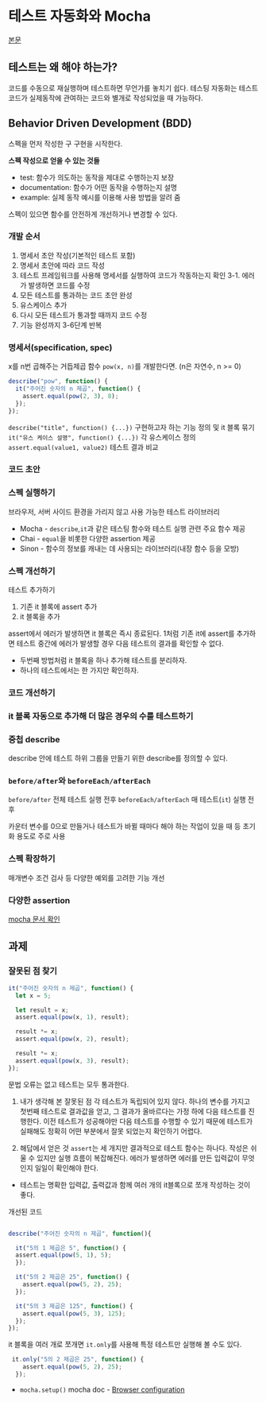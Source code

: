 # 테스트 자동화와 Mocha
[본문](https://ko.javascript.info/testing-mocha)

## 테스트는 왜 해야 하는가?
코드를 수동으로 재실행하며 테스트하면 무언가를 놓치기 쉽다.
테스팅 자동화는 테스트 코드가 실제동작에 관여하는 코드와 별개로 작성되었을 때 가능하다. 

## Behavior Driven Development (BDD)

스펙을 먼저 작성한 구 구현을 시작한다.

**스펙 작성으로 얻을 수 있는 것들**
- test: 함수가 의도하는 동작을 제대로 수행하는지 보장
- documentation: 함수가 어떤 동작을 수행하는지 설명
- example: 실제 동작 예시를 이용해 사용 방법을 알려 줌

스펙이 있으면 함수를 안전하게 개선하거나 변경할 수 있다.

### 개발 순서
1. 명세서 초안 작성(기본적인 테스트 포함)
2. 명세서 초안에 따라 코드 작성
3. 테스트 프레임워크를 사용해 명세서를 실행하여 코드가 작동하는지 확인
 3-1. 에러가 발생하면 코드를 수정
4. 모든 테스트를 통과하는 코드 초안 완성
5. 유스케이스 추가
6. 다시 모든 테스트가 통과할 때까지 코드 수정
7. 기능 완성까지 3-6단계 반복


### 명세서(specification, spec)

x를 n번 곱해주는 거듭제곱 함수 `pow(x, n)`를 개발한다면.
(n은 자연수, n >= 0)

```javascript
describe("pow", function() {
  it("주어진 숫자의 n 제곱", function() {
    assert.equal(pow(2, 3), 8);
  });
});
```

`describe("title", function() {...})`
구현하고자 하는 기능 정의 및 it 블록 묶기
`it("유스 케이스 설명", function() {...})`
각 유스케이스 정의
`assert.equal(value1, value2)`
테스트 결과 비교

### 코드 초안 


### 스펙 실행하기

브라우저, 서버 사이드 환경을 가리지 않고 사용 가능한 테스트 라이브러리
- Mocha - `describe`,`it`과 같은 테스팅 함수와 테스트 실행 관련 주요 함수 제공
- Chai - `equal`을 비롯한 다양한 assertion 제공
- Sinon - 함수의 정보를 캐내는 데 사용되는 라이브러리(내장 함수 등을 모방)

### 스펙 개선하기
테스트 추가하기
1. 기존 it 블록에 assert 추가
2. it 블록을 추가

assert에서 에러가 발생하면 it 블록은 즉시 종료된다. 1처럼 기존 it에 assert를 추가하면 테스트 중간에 에러가 발생할 경우 다음 테스트의 결과를 확인할 수 없다.

- 두번째 방법처럼 it 블록을 하나 추가해 테스트를 분리하자.
- 하나의 테스트에서는 한 가지만 확인하자.

### 코드 개선하기

### it 블록 자동으로 추가해 더 많은 경우의 수를 테스트하기

### 중첩 describe
describe 안에 테스트 하위 그룹을 만들기 위한 describe를 정의할 수 있다.

### `before/after`와 `beforeEach/afterEach`
`before/after` 전체 테스트 실행 전후
`beforeEach/afterEach` 매 테스트(`it`) 실행 전후

카운터 변수를 0으로 만들거나 테스트가 바뀔 때마다 해야 하는 작업이 있을 때 등 초기화 용도로 주로 사용

### 스펙 확장하기
매개변수 조건 검사 등 다양한 예외를 고려한 기능 개선

### 다양한 assertion
[mocha 문서 확인](https://www.chaijs.com/api/assert/)



## 과제

### 잘못된 점 찾기
```javascript
it("주어진 숫자의 n 제곱", function() {
  let x = 5;

  let result = x;
  assert.equal(pow(x, 1), result);

  result *= x;
  assert.equal(pow(x, 2), result);

  result *= x;
  assert.equal(pow(x, 3), result);
});
```
문법 오류는 없고 테스트는 모두 통과한다.

1. 내가 생각해 본 잘못된 점
 각 테스트가 독립되어 있지 않다. 하나의 변수를 가지고 첫번째 테스트로 결과값을 얻고, 그 결과가 올바르다는 가정 하에 다음 테스트를 진행한다. 이전 테스트가 성공해야만 다음 테스트를 수행할 수 있기 때문에 테스트가 실패해도 정확히 어떤 부분에서 잘못 되었는지 확인하기 어렵다.

2. 해답에서 얻은 것
`assert`는 세 개지만 결과적으로 테스트 함수는 하나다. 작성은 쉬울 수 있지만 실행 흐름이 복잡해진다. 에러가 발생하면 에러를 만든 입력값이 무엇인지 일일이 확인해야 한다.

- 테스트는 명확한 입력값, 출력값과 함께 여러 개의 it블록으로 쪼개 작성하는 것이 좋다.

개선된 코드

```javascript

describe("주어진 숫자의 n 제곱", function(){

  it("5의 1 제곱은 5", function() {
  assert.equal(pow(5, 1), 5);
  });

  it("5의 2 제곱은 25", function() {
    assert.equal(pow(5, 2), 25);
  });

  it("5의 3 제곱은 125", function() {
    assert.equal(pow(5, 3), 125);
  });
});

```

it 블록을 여러 개로 쪼개면 `it.only`를 사용해 특정 테스트만 실행해 볼 수도 있다.

```javascript
 it.only("5의 2 제곱은 25", function() {
    assert.equal(pow(5, 2), 25);
  });
```

* `mocha.setup()` 
mocha doc - [Browser configuration](https://mochajs.org/#browser-configuration)


